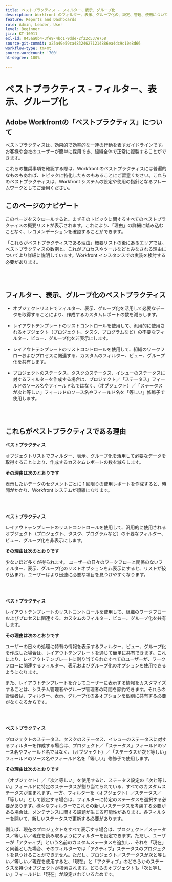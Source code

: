 ```yaml
---
title: ベストプラクティス - フィルター、表示、グループ化
description: Workfront のフィルター、表示、グループ化の、設定、管理、使用について、Adobe Workfront のエキスパートが推奨するベストプラクティスを確認します。
feature: Reports and Dashboards
role: Admin, Leader, User
level: Beginner
jira: KT-10911
exl-id: 845aa0b4-3fe9-4bc1-9dde-2f22c537e758
source-git-commit: a25a49e59ca483246271214886ea4dc9c10e8d66
workflow-type: tm+mt
source-wordcount: '700'
ht-degree: 100%

---
```


# ベストプラクティス - フィルター、表示、グループ化

## Adobe Workfrontの「ベストプラクティス」について

ベストプラクティスは、効果的で効率的な一連の行動を表すガイドラインです。お客様や会社のユーザーが簡単に採用でき、組織全体で正常に複製することができます。

これらの推奨事項を確認する際は、Workfront のベストプラクティスには普遍的なものもあれば、トピックに特化したものもあることにご留意ください。これらのベストプラクティスは、Workfront システムの設定や使用の指針となるフレームワークとしてご活用ください。

## このページのナビゲート

このページをスクロールすると、まずそのトピックに関するすべてのベストプラクティスの概要リストが表示されます。これにより、「理由」の詳細に踏み込むことなく、レコメンデーションを確認することができます。

「これらがベストプラクティスである理由」概要リストの後にあるエリアでは、ベストプラクティスの数例と、これがプロセスやツールなどとみなされる理由についてより詳細に説明しています。Workfront インスタンスでの実装を検討する必要があります。

</br>
</br>

## フィルター、表示、グループ化のベストプラクティス

* オブジェクトリストでフィルター、表示、グループ化を活用して必要なデータを取得することにより、作成するカスタムレポートの数を減らします。

* レイアウトテンプレートのリストコントロールを使用して、汎用的に使用されるオブジェクト（プロジェクト、タスク、プログラムなど）の不要なフィルター、ビュー、グループ化を非表示にします。

* レイアウトテンプレートのリストコントロールを使用して、組織のワークフローおよびプロセスに関連する、カスタムのフィルター、ビュー、グループ化を共有します。

* プロジェクトのステータス、タスクのステータス、イシューのステータスに対するフィルターを作成する場合は、プロジェクト／「ステータス」フィールドのソース名やフィールド名ではなく、（オブジェクト）／「ステータスが次と等しい」フィールドのソース名やフィールド名を「等しい」修飾子で使用します。

</br>
</br>

## これらがベストプラクティスである理由

**ベストプラクティス**

オブジェクトリストでフィルター、表示、グループ化を活用して必要なデータを取得することにより、作成するカスタムレポートの数を減らします。

**その理由は次のとおりです**

表示したいデータのセグメントごとに 1 回限りの使用レポートを作成すると、時間がかかり、Workfront システムが煩雑になります。

</br>
</br>

**ベストプラクティス**

レイアウトテンプレートのリストコントロールを使用して、汎用的に使用されるオブジェクト（プロジェクト、タスク、プログラムなど）の不要なフィルター、ビュー、グループ化を非表示にします。

**その理由は次のとおりです**

少ないほど多くが得られます。 ユーザーの日々のワークフローと関係のないフィルター、表示、グループ化のリストオプションを非表示にすると、リストが絞り込まれ、ユーザーはより迅速に必要な項目を見つけやすくなります。

</br>
</br>

**ベストプラクティス**

レイアウトテンプレートのリストコントロールを使用して、組織のワークフローおよびプロセスに関連する、カスタムのフィルター、ビュー、グループ化を共有します。

**その理由は次のとおりです**

ユーザーの日々の処理に特有の情報を表示するフィルター、ビュー、グループ化を作成した場合は、レイアウトテンプレートを通じて簡単に共有できます。これにより、レイアウトテンプレートに割り当てられたすべてのユーザーが、ワークフローに関連するフィルター、表示およびグループ化のオプションを使用できるようになります。

また、レイアウトテンプレートを介してユーザーに表示する情報をカスタマイズすることは、システム管理者やグループ管理者の時間を節約できます。それらの管理者は、フィルター、表示、グループ化の各オプションを個別に共有する必要がなくなるからです。

</br>
</br>

**ベストプラクティス**

プロジェクトのステータス、タスクのステータス、イシューのステータスに対するフィルターを作成する場合は、プロジェクト／「ステータス」フィールドのソース名やフィールド名ではなく、（オブジェクト）／「ステータスが次と等しい」フィールドのソース名やフィールド名を「等しい」修飾子で使用します。

**その理由は次のとおりです**

（オブジェクト）／「次と等しい」を使用すると、ステータス設定の「次と等しい」フィールドに特定のステータスが割り当てられている、すべてのカスタムステータスが含まれます。一方、フィルターを（オブジェクト）／ステータス／「等しい」として設定する場合は、フィルターに特定のステータスを選択する必要があります。様々なフィルターでこれらの新しいステータスを考慮する必要がある場合は、メンテナンスに関する課題が生じる可能性があります。各フィルターを開いて、新しいステータスで更新する必要があります。

例えば、現在のプロジェクトをすべて表示する場合は、プロジェクト／ステータス／等しい／現在を読み取るようにフィルターを設定できます。ただし、ユーザーが「アクティブ」という名前のカスタムステータスを追加し、それを「現在」と同義とした場合、そのフィルターでは「アクティブ」ステータスのプロジェクトを見つけることができません。ただし、プロジェクト／ステータスが次と等しい／等しい／現在を使用すると、「現在」と「アクティブ」のどちらかのステータスを持つオブジェクトが検索されます。どちらのオブジェクトも「次と等しい」フィールドに「現在」が設定されているためです。
